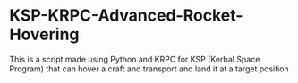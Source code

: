 # KSP-KRPC-Advanced-Rocket-Hovering
This is a script made using Python and KRPC for KSP (Kerbal Space Program) that can hover a craft and transport and land it at a target position
